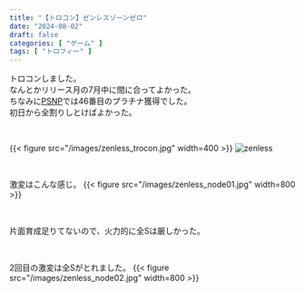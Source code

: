 ```yaml
---
title: "【トロコン】ゼンレスゾーンゼロ"
date: "2024-08-02"
draft: false
categories: [ "ゲーム" ]
tags: [ "トロフィー" ] 
---
```


トロコンしました。  
なんとかリリース月の7月中に間に合ってよかった。  
ちなみに[PSNP](https://psnprofiles.com/trophy/28084-zenless-zone-zero/1-welcome-to-new-eridu)では46番目のプラチナ獲得でした。  
初日から全割りしとけばよかった。

<br />

{{< figure src="/images/zenless_trocon.jpg" width=400 >}}
![zenless](/images/zenless_trocon.jpg)

<br />

激変はこんな感じ。
{{< figure src="/images/zenless_node01.jpg" width=800 >}}

<br />

片面育成足りてないので、火力的に全Sは厳しかった。

<br />

2回目の激変は全Sがとれました。
{{< figure src="/images/zenless_node02.jpg" width=800 >}}